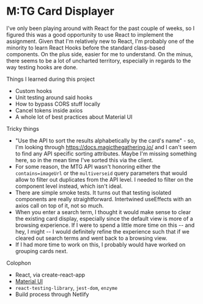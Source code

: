 # M:TG Card Displayer
I've only been playing around with React for the past couple of weeks, so I figured this was a good opportunity to use React to implement the assignment. Given that I'm relatively new to React, I'm probably one of the minority to learn React Hooks before the standard class-based components. On the plus side, easier for me to understand. On the minus, there seems to be a lot of uncharted territory, especially in regards to the way testing hooks are done.

Things I learned during this project
- Custom hooks
- Unit testing around said hooks
- How to bypass CORS stuff locally
- Cancel tokens inside axios
- A whole lot of best practices about Material UI

Tricky things
 - "Use the API to sort the results alphabetically by the card's name" - so, I'm looking through https://docs.magicthegathering.io/ and I can't seem to find any API specific sorting attributes. Maybe I'm missing something here, so in the mean time I've sorted this via the client.
 - For some reason, the MTG API wasn't honoring either the `contains=imageUrl` or the `multiverseid` query parameters that would allow to filter out duplicates from the API level. I needed to filter on the component level instead, which isn't ideal.
 - There are simple smoke tests. It turns out that testing isolated components are really straightforward. Intertwined useEffects with an axios call on top of it, not so much.  
 - When you enter a search term, I thought it would make sense to clear the existing card display, especially since the default view is more of a browsing experience. If I were to spend a little more time on this -- and hey, I might -- I would definitely refine the experience such that if we cleared out search terms and went back to a browsing view.
 - If I had more time to work on this, I probably would have worked on grouping cards next.

Colophon
 - React, via create-react-app
 - [Material UI](https://material-ui.com/)
 - `react-testing-library`, `jest-dom`, `enzyme`
 - Build process through Netlify
